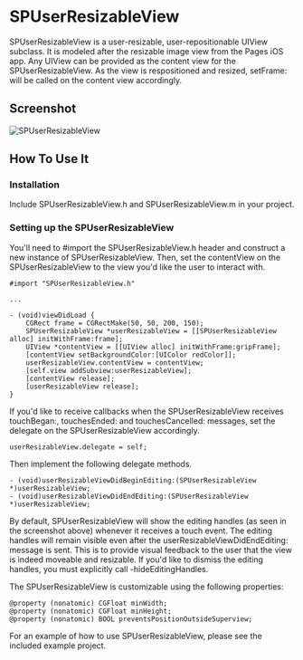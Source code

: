SPUserResizableView
===============

SPUserResizableView is a user-resizable, user-repositionable UIView subclass. It is modeled after the resizable image view from the Pages iOS app. Any UIView can be provided as the content view for the SPUserResizableView. As the view is respositioned and resized, setFrame: will be called on the content view accordingly.

Screenshot
----
![SPUserResizableView](https://github.com/spoletto/SPUserResizableView/raw/master/screenshot.png)

How To Use It
-------------

### Installation

Include SPUserResizableView.h and SPUserResizableView.m in your project.

### Setting up the SPUserResizableView

You'll need to #import the SPUserResizableView.h header and construct a new instance of SPUserResizableView. Then, set the contentView on the SPUserResizableView to the view you'd like the user to interact with.

    #import "SPUserResizableView.h"

    ...
    
    - (void)viewDidLoad {
        CGRect frame = CGRectMake(50, 50, 200, 150);
        SPUserResizableView *userResizableView = [[SPUserResizableView alloc] initWithFrame:frame];
        UIView *contentView = [[UIView alloc] initWithFrame:gripFrame];
        [contentView setBackgroundColor:[UIColor redColor]];
        userResizableView.contentView = contentView;
        [self.view addSubview:userResizableView];
        [contentView release]; 
        [userResizableView release];
    }

If you'd like to receive callbacks when the SPUserResizableView receives touchBegan:, touchesEnded: and touchesCancelled: messages, set the delegate on the SPUserResizableView accordingly. 

    userResizableView.delegate = self;

Then implement the following delegate methods.

    - (void)userResizableViewDidBeginEditing:(SPUserResizableView *)userResizableView;
    - (void)userResizableViewDidEndEditing:(SPUserResizableView *)userResizableView;

By default, SPUserResizableView will show the editing handles (as seen in the screenshot above) whenever it receives a touch event. The editing handles will remain visible even after the userResizableViewDidEndEditing: message is sent. This is to provide visual feedback to the user that the view is indeed moveable and resizable. If you'd like to dismiss the editing handles, you must explicitly call -hideEditingHandles.

The SPUserResizableView is customizable using the following properties:

    @property (nonatomic) CGFloat minWidth;
	@property (nonatomic) CGFloat minHeight;
	@property (nonatomic) BOOL preventsPositionOutsideSuperview;
	
For an example of how to use SPUserResizableView, please see the included example project.

